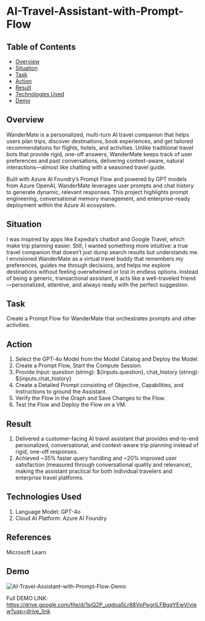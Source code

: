 # AI-Travel-Assistant-with-Prompt-Flow

## Table of Contents

- [Overview](#overview)
- [Situation](#situation)
- [Task](#task)
- [Action](#action)
- [Result](#results)    
- [Technologies Used](#technologies-used)
- [Demo](#demo)  

## Overview

WanderMate is a personalized, multi-turn AI travel companion that helps users plan trips, discover destinations, book experiences, and get tailored recommendations for flights, hotels, and activities. Unlike traditional travel bots that provide rigid, one-off answers, WanderMate keeps track of user preferences and past conversations, delivering context-aware, natural interactions—almost like chatting with a seasoned travel guide.

Built with Azure AI Foundry’s Prompt Flow and powered by GPT models from Azure OpenAI, WanderMate leverages user prompts and chat history to generate dynamic, relevant responses. This project highlights prompt engineering, conversational memory management, and enterprise-ready deployment within the Azure AI ecosystem.

## Situation

I was inspired by apps like Expedia’s chatbot and Google Travel, which make trip planning easier. Still, I wanted something more intuitive: a true travel companion that doesn’t just dump search results but understands me. I envisioned WanderMate as a virtual travel buddy that remembers my preferences, guides me through decisions, and helps me explore destinations without feeling overwhelmed or lost in endless options. Instead of being a generic, transactional assistant, it acts like a well-traveled friend—personalized, attentive, and always ready with the perfect suggestion.

## Task 

Create a Prompt Flow for WanderMate that orchestrates prompts and other activities.

## Action

1. Select the GPT-4o Model from the Model Catalog and Deploy the Model.
2. Create a Prompt Flow, Start the Compute Session.
3. Provide Input: question (string): ${inputs.question}, chat_history (string): ${inputs.chat_history}
4. Create a Detailed Prompt consisting of Objective, Capabilities, and Instructions to ground the Assistant. 
5. Verify the Flow in the Graph and Save Changes to the Flow.
6. Test the Flow and Deploy the Flow on a VM.


## Result

1. Delivered a customer-facing AI travel assistant that provides end-to-end personalized, conversational, and context-aware trip planning instead of rigid, one-off responses.
2. Achieved ~35% faster query handling and ~20% improved user satisfaction (measured through conversational quality and relevance), making the assistant practical for both individual travelers and enterprise travel platforms.


## Technologies Used

1. Language Model: GPT-4o
2. Cloud AI Platform: Azure AI Foundry

## References

Microsoft Learn

## Demo

![AI-Travel-Assistant-with-Prompt-Flow-Demo](https://github.com/user-attachments/assets/f8142998-c04b-4819-a76e-3a1e98c39192)


Full DEMO LINK: https://drive.google.com/file/d/1siQ2P_uqdoa5Lr88VpPpgrILFBgqYEwV/view?usp=drive_link

